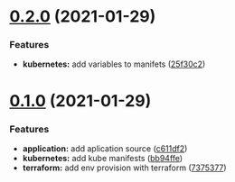 # [0.2.0](https://github.com/hpettenuci/azure-sample/compare/0.1.0...0.2.0) (2021-01-29)


### Features

* **kubernetes:** add variables to manifets ([25f30c2](https://github.com/hpettenuci/azure-sample/commit/25f30c2ae5ea79efef56947d9f51d7041f6cf43b))



# [0.1.0](https://github.com/hpettenuci/azure-sample/compare/7375377d0ab6c7520a696689d8ffa503726cfc1a...0.1.0) (2021-01-29)


### Features

* **application:** add aplication source ([c611df2](https://github.com/hpettenuci/azure-sample/commit/c611df242d34a7e5c6c4a4bdc09e02ba79690395))
* **kubernetes:** add kube manifests ([bb94ffe](https://github.com/hpettenuci/azure-sample/commit/bb94ffe5822c23996d896d4c155eb08a403fa974))
* **terraform:** add env provision with terraform ([7375377](https://github.com/hpettenuci/azure-sample/commit/7375377d0ab6c7520a696689d8ffa503726cfc1a))



